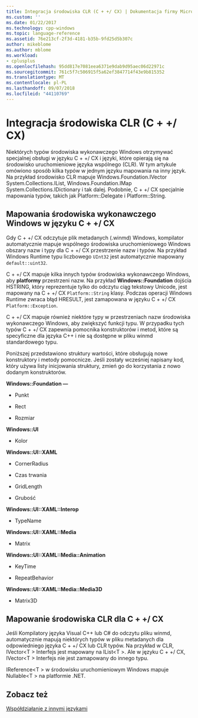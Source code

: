 ```yaml
---
title: Integracja środowiska CLR (C + +/ CX) | Dokumentacja firmy Microsoft
ms.custom: ''
ms.date: 01/22/2017
ms.technology: cpp-windows
ms.topic: language-reference
ms.assetid: 76e213cf-2f3d-4181-b35b-9fd25d5b307c
author: mikeblome
ms.author: mblome
ms.workload:
- cplusplus
ms.openlocfilehash: 95dd817e7081eea6371e9dab9d95aec06d22971c
ms.sourcegitcommit: 761c5f7c506915f5a62ef3847714f43e9b815352
ms.translationtype: MT
ms.contentlocale: pl-PL
ms.lasthandoff: 09/07/2018
ms.locfileid: "44110769"
---
```

# <a name="clr-integration-ccx"></a>Integracja środowiska CLR (C + +/ CX)

Niektórych typów środowiska wykonawczego Windows otrzymywać specjalnej obsługi w języku C + +/ CX i języki, które opierają się na środowisko uruchomieniowe języka wspólnego (CLR). W tym artykule omówiono sposób kilka typów w jednym języku mapowania na inny język. Na przykład środowisko CLR mapuje Windows.Foundation.IVector System.Collections.IList, Windows.Foundation.IMap System.Collections.IDictionary i tak dalej. Podobnie, C + +/ CX specjalnie mapowania typów, takich jak Platform::Delegate i Platform::String.

## <a name="mapping-the-windows-runtime-to-ccx"></a>Mapowania środowiska wykonawczego Windows w języku C + +/ CX

Gdy C + +/ CX odczytuje plik metadanych (.winmd) Windows, kompilator automatycznie mapuje wspólnego środowiska uruchomieniowego Windows obszary nazw i typy dla C + +/ CX przestrzenie nazw i typów. Na przykład Windows Runtime typu liczbowego `UInt32` jest automatycznie mapowany `default::uint32`.

C + +/ CX mapuje kilka innych typów środowiska wykonawczego Windows, aby **platformy** przestrzeni nazw. Na przykład **Windows::Foundation** dojścia HSTRING, który reprezentuje tylko do odczytu ciąg tekstowy Unicode, jest mapowany na C + +/ CX `Platform::String` klasy. Podczas operacji Windows Runtime zwraca błąd HRESULT, jest zamapowana w języku C + +/ CX `Platform::Exception`.

C + +/ CX mapuje również niektóre typy w przestrzeniach nazw środowiska wykonawczego Windows, aby zwiększyć funkcji typu. W przypadku tych typów C + +/ CX zapewnia pomocnika konstruktorów i metod, które są specyficzne dla języka C++ i nie są dostępne w pliku winmd standardowego typu.

Poniższej przedstawiono struktury wartości, które obsługują nowe konstruktory i metody pomocnicze. Jeśli zostały wcześniej napisany kod, który używa listy inicjowania struktury, zmień go do korzystania z nowo dodanym konstruktorów.

**Windows::Foundation —**

- Punkt

- Rect

- Rozmiar

**Windows::UI**

- Kolor

**Windows::UI::XAML**

- CornerRadius

- Czas trwania

- GridLength

- Grubość

**Windows::UI::XAML::Interop**

- TypeName

**Windows::UI::XAML::Media**

- Matrix

**Windows::UI::XAML::Media::Animation**

- KeyTime

- RepeatBehavior

**Windows::UI::XAML::Media::Media3D**

- Matrix3D

## <a name="mapping-the-clr-to-ccx"></a>Mapowanie środowiska CLR dla C + +/ CX

Jeśli Kompilatory języka Visual C++ lub C# do odczytu pliku winmd, automatycznie mapują niektórych typów w pliku metadanych dla odpowiedniego języka C + +/ CX lub CLR typów. Na przykład w CLR, IVector\<T > Interfejs jest mapowany na IList\<T >. Ale w języku C + +/ CX, IVector\<T > Interfejs nie jest zamapowany do innego typu.

IReference\<T > w środowisku uruchomieniowym Windows mapuje Nullable\<T > na platformie .NET.

## <a name="see-also"></a>Zobacz też

[Współdziałanie z innymi językami](../cppcx/interoperating-with-other-languages-c-cx.md)